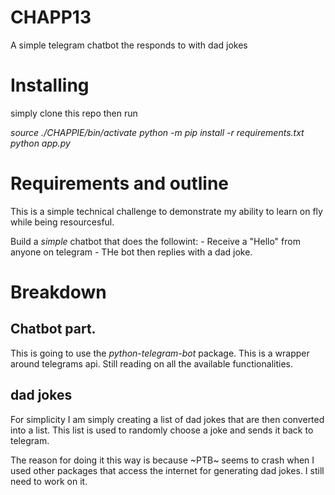 # CHAPP13
A simple telegram chatbot the responds to with dad jokes

# Installing

simply clone this repo then run 

_source ./CHAPPIE/bin/activate_
_python -m pip install -r requirements.txt_
_python app.py_

# Requirements and outline

This is a simple technical challenge to demonstrate my ability to learn on fly while being resourcesful.

Build a _simple_ chatbot that does the followint: 
    - Receive a "Hello" from anyone on telegram
    - THe bot then replies with a dad joke.


# Breakdown

## Chatbot part.

This is going to use the *python-telegram-bot* package. This is a wrapper around
telegrams api. Still reading on all the available functionalities.

## dad jokes

For simplicity I am simply creating a list of dad jokes that are then converted into a list.
This list is used to randomly choose a joke and sends it back to telegram.

The reason for doing it this way is because ~PTB~ seems to crash when I used 
other packages that access the internet for generating dad jokes. 
I still need to work on it.



    
